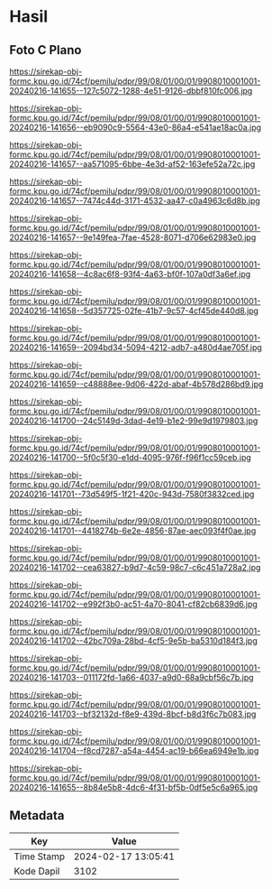 # Hasil

## Foto C Plano

https://sirekap-obj-formc.kpu.go.id/74cf/pemilu/pdpr/99/08/01/00/01/9908010001001-20240216-141655--127c5072-1288-4e51-9126-dbbf810fc006.jpg

https://sirekap-obj-formc.kpu.go.id/74cf/pemilu/pdpr/99/08/01/00/01/9908010001001-20240216-141656--eb9090c9-5564-43e0-86a4-e541ae18ac0a.jpg

https://sirekap-obj-formc.kpu.go.id/74cf/pemilu/pdpr/99/08/01/00/01/9908010001001-20240216-141657--aa571095-6bbe-4e3d-af52-163efe52a72c.jpg

https://sirekap-obj-formc.kpu.go.id/74cf/pemilu/pdpr/99/08/01/00/01/9908010001001-20240216-141657--7474c44d-3171-4532-aa47-c0a4963c6d8b.jpg

https://sirekap-obj-formc.kpu.go.id/74cf/pemilu/pdpr/99/08/01/00/01/9908010001001-20240216-141657--9e149fea-7fae-4528-8071-d706e62983e0.jpg

https://sirekap-obj-formc.kpu.go.id/74cf/pemilu/pdpr/99/08/01/00/01/9908010001001-20240216-141658--4c8ac6f8-93f4-4a63-bf0f-107a0df3a6ef.jpg

https://sirekap-obj-formc.kpu.go.id/74cf/pemilu/pdpr/99/08/01/00/01/9908010001001-20240216-141658--5d357725-02fe-41b7-9c57-4cf45de440d8.jpg

https://sirekap-obj-formc.kpu.go.id/74cf/pemilu/pdpr/99/08/01/00/01/9908010001001-20240216-141659--2094bd34-5094-4212-adb7-a480d4ae705f.jpg

https://sirekap-obj-formc.kpu.go.id/74cf/pemilu/pdpr/99/08/01/00/01/9908010001001-20240216-141659--c48888ee-9d06-422d-abaf-4b578d286bd9.jpg

https://sirekap-obj-formc.kpu.go.id/74cf/pemilu/pdpr/99/08/01/00/01/9908010001001-20240216-141700--24c5149d-3dad-4e19-b1e2-99e9d1979803.jpg

https://sirekap-obj-formc.kpu.go.id/74cf/pemilu/pdpr/99/08/01/00/01/9908010001001-20240216-141700--5f0c5f30-e1dd-4095-976f-f96f1cc59ceb.jpg

https://sirekap-obj-formc.kpu.go.id/74cf/pemilu/pdpr/99/08/01/00/01/9908010001001-20240216-141701--73d549f5-1f21-420c-943d-7580f3832ced.jpg

https://sirekap-obj-formc.kpu.go.id/74cf/pemilu/pdpr/99/08/01/00/01/9908010001001-20240216-141701--4418274b-6e2e-4856-87ae-aec093f4f0ae.jpg

https://sirekap-obj-formc.kpu.go.id/74cf/pemilu/pdpr/99/08/01/00/01/9908010001001-20240216-141702--cea63827-b9d7-4c59-98c7-c6c451a728a2.jpg

https://sirekap-obj-formc.kpu.go.id/74cf/pemilu/pdpr/99/08/01/00/01/9908010001001-20240216-141702--e992f3b0-ac51-4a70-8041-cf82cb6839d6.jpg

https://sirekap-obj-formc.kpu.go.id/74cf/pemilu/pdpr/99/08/01/00/01/9908010001001-20240216-141702--42bc709a-28bd-4cf5-9e5b-ba5310d184f3.jpg

https://sirekap-obj-formc.kpu.go.id/74cf/pemilu/pdpr/99/08/01/00/01/9908010001001-20240216-141703--011172fd-1a66-4037-a9d0-68a9cbf56c7b.jpg

https://sirekap-obj-formc.kpu.go.id/74cf/pemilu/pdpr/99/08/01/00/01/9908010001001-20240216-141703--bf32132d-f8e9-439d-8bcf-b8d3f6c7b083.jpg

https://sirekap-obj-formc.kpu.go.id/74cf/pemilu/pdpr/99/08/01/00/01/9908010001001-20240216-141704--f8cd7287-a54a-4454-ac19-b66ea6949e1b.jpg

https://sirekap-obj-formc.kpu.go.id/74cf/pemilu/pdpr/99/08/01/00/01/9908010001001-20240216-141655--8b84e5b8-4dc6-4f31-bf5b-0df5e5c6a965.jpg


## Metadata

| Key        | Value               |
| ---------- | ------------------- |
| Time Stamp | 2024-02-17 13:05:41 |
| Kode Dapil | 3102                |



